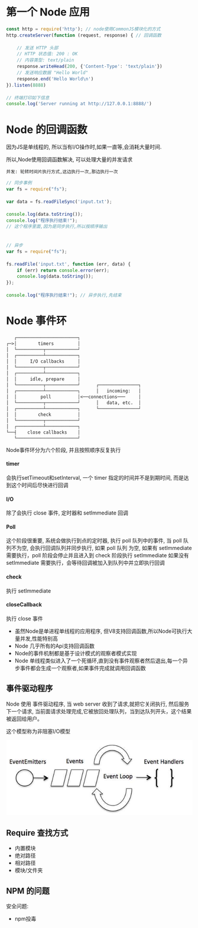 # 第一个 Node 应用

```js
const http = require('http'); // node使用CommonJS模块化的方式
http.createServer(function (request, response) { // 回调函数

    // 发送 HTTP 头部 
    // HTTP 状态值: 200 : OK
    // 内容类型: text/plain
    response.writeHead(200, {'Content-Type': 'text/plain'})
    // 发送响应数据 "Hello World"
    response.end('Hello World\n')
}).listen(8888)

// 终端打印如下信息
console.log('Server running at http://127.0.0.1:8888/')
```



# Node 的回调函数

因为JS是单线程的, 所以当有I/O操作时,如果一直等,会消耗大量时间.

所以,Node使用回调函数解决, 可以处理大量的并发请求

`并发: 轮转时间片执行方式,这边执行一次,那边执行一次`

```js
// 同步事例
var fs = require("fs");

var data = fs.readFileSync('input.txt');

console.log(data.toString());
console.log("程序执行结束!");
// 这个程序里面,因为是同步执行,所以按顺序输出


// 异步
var fs = require("fs");

fs.readFile('input.txt', function (err, data) {
    if (err) return console.error(err);
    console.log(data.toString());
});

console.log("程序执行结束!"); // 异步执行,先结束
```



# Node 事件环

```
   ┌───────────────────────┐
┌─>│        timers         │
│  └──────────┬────────────┘
│  ┌──────────┴────────────┐
│  │     I/O callbacks     │
│  └──────────┬────────────┘
│  ┌──────────┴────────────┐
│  │     idle, prepare     │
│  └──────────┬────────────┘      ┌───────────────┐
│  ┌──────────┴────────────┐      │   incoming:   │
│  │         poll          │<──connections───     │
│  └──────────┬────────────┘      │   data, etc.  │
│  ┌──────────┴────────────┐      └───────────────┘
│  │        check          │
│  └──────────┬────────────┘
│  ┌──────────┴────────────┐
└──┤    close callbacks    │
   └───────────────────────┘
```

Node事件环分为六个阶段, 并且按照顺序反复执行

#### timer

会执行setTimeout和setInterval, 一个 timer 指定的时间并不是到期时间, 而是达到这个时间后尽快进行回调

#### I/O

除了会执行 close 事件, 定时器和 setImmediate 回调

#### Poll

这个阶段很重要, 系统会做执行到点的定时器, 执行 poll 队列中的事件, 当 poll 队列不为空, 会执行回调队列并同步执行, 如果 poll 队列 为空, 如果有 setImmediate 需要执行，poll 阶段会停止并且进入到 check 阶段执行 setImmediate
如果没有 setImmediate 需要执行，会等待回调被加入到队列中并立即执行回调

#### check

执行 setImmediate

#### closeCallback

执行 close 事件



- 虽然Node是单进程单线程的应用程序, 但V8支持回调函数,所以Node可执行大量并发,性能特别高
- Node 几乎所有的Api支持回调函数
- Node的事件机制都是基于设计模式的观察者模式实现
- Node 单线程类似进入了一个死循环,直到没有事件观察者然后退出,每一个异步事件都会生成一个观察者,如果事件完成就调用回调函数



## 事件驱动程序

Node 使用 事件驱动程序, 当 web server 收到了请求,就把它关闭执行, 然后服务下一个请求, 当前面请求处理完成,它被放回处理队列，当到达队列开头，这个结果被返回给用户。

这个模型称为非阻塞I/O模型



![img](./images/event_loop.jpg)



## Require 查找方式

- 内置模块
- 绝对路径
- 相对路径
- 模块/文件夹



## NPM 的问题



安全问题: 

- npm投毒





























